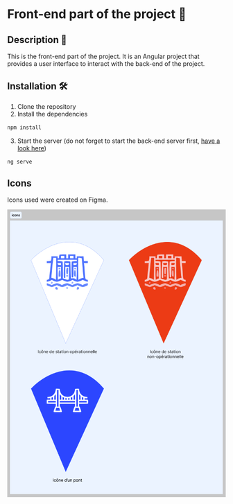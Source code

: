 # Front-end part of the project 🚀

## Description 📄

This is the front-end part of the project. It is an Angular project that provides a user interface to interact with the back-end of the project.

## Installation 🛠

1. Clone the repository
2. Install the dependencies

```bash
npm install
```

3. Start the server (do not forget to start the back-end server first, [have a look here](../back_bridge_project/README.md))

```bash
ng serve
```

## Icons

Icons used were created on Figma.

![Icons](./media/icons.png)
